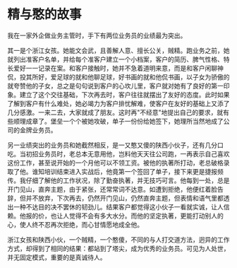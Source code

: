 # 精与憨的故事

我在一家外企做业务主管时，手下有两位业务员的业绩最为突出。 

其一是个浙江女孩。她能文会武，且善解人意、擅长公关，贼精。跑业务之前，她就列出准客户名单，并给每个准客户建立一个小档案，客户的简历、脾气性格、特长爱好一一记录在案。和客户接触时，她并不急着道明来意，而是和客户闲聊神侃，投其所好，爱足球的就和他聊足球，好书画的就和他侃书画，以子女为骄傲的就夸赞他的子女，总之是句句说到客户的心坎儿里，客户就对她有了良好的第一印象。建立了这个交往基础，下次再去时，客户往往就摆出了友好的态度。此时如果了解到客户有什么难处，她必竭力为客户排忧解难，使客户在友好的基础上又添了几分感激。一来二去，大家就成了朋友。这时再"不经意"地提出自己的要求，就有些顺理成章了。堡垒一个个被她攻破，单子一份份给她签下，她理所当然地成了公司的金牌业务员。 

另一业绩突出的业务员和她截然相反，是一又憨又傻的陕西小伙子，还有几分口吃。当初招业务员时，老总本无意用他，岂料他天天往公司跑，一再表示自己喜欢这份工作，甚至说开始的一个月他可以不领工资。被他的执著所打动，老总破格录取了他。谁知培训结束进入实战后，他竟第一个签回了单子，接下来更是捷报频传。我仔细了解他的工作状况，除了勤奋执著，并无技巧可言。他每到一处，总是开门见山，直奔主题，由于紧张，还常常词不达意。如遭到拒绝，他便红着脸告辞，但并不放弃，下次再去，仍然开门见山，仍然直奔主题，但表情和语气里都透出一种不达目的决不罢休的韧劲儿。结果客户都觉得这小伙子一看就实诚，让人信赖。他报的价，也让人觉得不会有多大水分。而他的坚定执著，更能打动别人的心，使人终不忍再次拒绝，而心甘情愿地成全他。 

浙江女孩和陕西小伙，一个贼精，一个憨傻，不同的与人打交道方法，迥异的工作方式，却得到了相同的结果：都站到了塔尖，成为优秀的业务员。可见为人处世，并无固定模式，重要的是真诚待人。
 